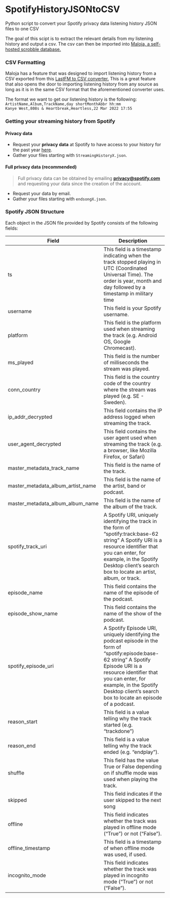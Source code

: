 # SpotifyHistoryJSONtoCSV
Python script to convert your Spotify privacy data listening history JSON files to one CSV

The goal of this scipt is to extract the relevant details from my listening history and output a csv. The csv can then be imported into <a href="https://github.com/krateng/maloja">Maloja, a self-hosted scrobble database.</a>

### CSV Formatting

Maloja has a feature that was designed to import listening history from a CSV exported from this <a href="https://benjaminbenben.com/lastfm-to-csv/"> LastFM to CSV converter.</a> This is a great feature that also opens the door to importing listening history from any source as long as it is in the same CSV format that the aforementioned converter uses. 

The format we want to get our listening history is the following:
<br>`ArtistName,Album,TrackName,day shortMonthAbbr hh:mm`
<br>`Kanye West,808s & Heartbreak,Heartless,22 Mar 2022 17:55`

### Getting your streaming history from Spotify

#### Privacy data

- Request your **privacy data** at Spotify to have access to your history for the past year [here](https://www.spotify.com/us/account/privacy/).
- Gather your files starting with `StreamingHistoryX.json`.

#### Full privacy data (recommended)

> Full privacy data can be obtained by emailing **privacy@spotify.com** and requesting your data since the creation of the account.

- Request your data by email.
- Gather your files starting with `endsongX.json`.

### Spotify JSON Structure

Each object in the JSON file provided by Spotify consists of the following fields:

|Field|Description|
| --- |       --- |
|ts|This field is a timestamp indicating when the track stopped playing in UTC (Coordinated Universal Time). The order is year, month and day followed by a timestamp in military time|
|username|This field is your Spotify username.|
|platform|This field is the platform used when streaming the track (e.g. Android OS, Google Chromecast).|
|ms_played|This field is the number of milliseconds the stream was played.|
|conn_country|This field is the country code of the country where the stream was played (e.g. SE - Sweden).|
|ip_addr_decrypted|This field contains the IP address logged when streaming the track.|
|user_agent_decrypted|This field contains the user agent used when streaming the track (e.g. a browser, like Mozilla Firefox, or Safari)|
|master_metadata_track_name|This field is the name of the track.|
|master_metadata_album_artist_name|This field is the name of the artist, band or podcast.|
|master_metadata_album_album_name|This field is the name of the album of the track.|
|spotify_track_uri|A Spotify URI, uniquely identifying the track in the form of “spotify:track:base-62 string” A Spotify URI is a resource identifier that you can enter, for example, in the Spotify Desktop client’s search box to locate an artist, album, or track.|
|episode_name|This field contains the name of the episode of the podcast.|
|episode_show_name|This field contains the name of the show of the podcast.|
|spotify_episode_uri|A Spotify Episode URI, uniquely identifying the podcast episode in the form of “spotify:episode:base-62 string” A Spotify Episode URI is a resource identifier that you can enter, for example, in the Spotify Desktop client’s search box to locate an episode of a podcast.|
|reason_start|This field is a value telling why the track started (e.g. “trackdone”)|
|reason_end|This field is a value telling why the track ended (e.g. “endplay”).|
|shuffle|This field has the value True or False depending on if shuffle mode was used when playing the track.|
|skipped|This field indicates if the user skipped to the next song|
|offline|This field indicates whether the track was played in offline mode (“True”) or not (“False”).|
|offline_timestamp|This field is a timestamp of when offline mode was used, if used.|
|incognito_mode|This field indicates whether the track was played in incognito mode (“True”) or not (“False”).|
